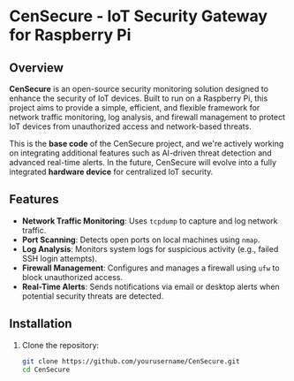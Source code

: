# CenSecure - IoT Security Gateway for Raspberry Pi

## Overview

**CenSecure** is an open-source security monitoring solution designed to enhance the security of IoT devices. Built to run on a Raspberry Pi, this project aims to provide a simple, efficient, and flexible framework for network traffic monitoring, log analysis, and firewall management to protect IoT devices from unauthorized access and network-based threats.

This is the **base code** of the CenSecure project, and we're actively working on integrating additional features such as AI-driven threat detection and advanced real-time alerts. In the future, CenSecure will evolve into a fully integrated **hardware device** for centralized IoT security.

## Features

- **Network Traffic Monitoring**: Uses `tcpdump` to capture and log network traffic.
- **Port Scanning**: Detects open ports on local machines using `nmap`.
- **Log Analysis**: Monitors system logs for suspicious activity (e.g., failed SSH login attempts).
- **Firewall Management**: Configures and manages a firewall using `ufw` to block unauthorized access.
- **Real-Time Alerts**: Sends notifications via email or desktop alerts when potential security threats are detected.

## Installation

1. Clone the repository:
   ```bash
   git clone https://github.com/yourusername/CenSecure.git
   cd CenSecure
